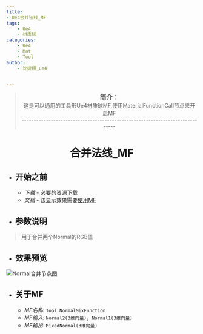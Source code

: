 ```yaml
---
title:
- Ue4合并法线_MF
tags: 
    - Ue4
    - 材质球
categories:
    - Ue4
    - Mat
    - Tool
author:
    - 沈捷翔_ue4


---
```


> <center><big><b>简介：</b></big><br>这是可以通用的工具形Ue4材质球MF,使用MaterialFunctionCall节点来开启MF<br>-----------------------------------------------------------------------------</center>



# <center><b>合并法线_MF</b></center>

- ## <b>开始之前</b>
    - *下载* - 必要的资源[下载](https://nodesource.com/products/nsolid)
    - *文档* - 该显示效果需要[使用MF](https://docs.unrealengine.com/en-US/RenderingAndGraphics/Materials/Functions/Using/index.html)


- ## <b>参数说明</b>
> 用于合并两个Normal的RGB值



- ## <b>效果预览</b>
![Normal合并节点图](/images/Tool_MixNormal/img-06.jpg "Normal合并节点图")




- ## <b>关于MF</b>
    - *MF名称:*  `Tool_NormalMixFunction`
    - *MF输入:*  `Normal2(3维向量)`，`Normal1(3维向量)` 
    - *MF输出:*  `MixedNormal(3维向量)`






<style>
    table th:first-of-type {
    width: 30%;
    }
    table th:nth-of-type(2) {
        width: 50%;
    }
    table th:nth-of-type(3) {
        width: 30%;
    }
</style>

